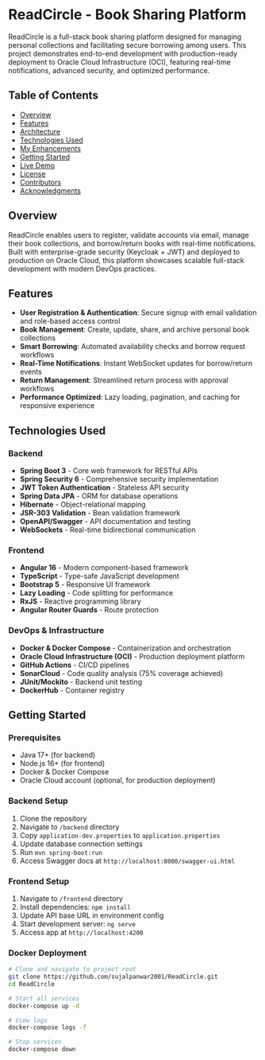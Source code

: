 # ReadCircle - Book Sharing Platform

ReadCircle is a full-stack book sharing platform designed for managing personal collections and facilitating secure borrowing among users. This project demonstrates end-to-end development with production-ready deployment to Oracle Cloud Infrastructure (OCI), featuring real-time notifications, advanced security, and optimized performance.

## Table of Contents
- [Overview](#overview)
- [Features](#features)
- [Architecture](#architecture)
- [Technologies Used](#technologies-used)
- [My Enhancements](#my-enhancements)
- [Getting Started](#getting-started)
- [Live Demo](#live-demo)
- [License](#license)
- [Contributors](#contributors)
- [Acknowledgments](#acknowledgments)

## Overview
ReadCircle enables users to register, validate accounts via email, manage their book collections, and borrow/return books with real-time notifications. Built with enterprise-grade security (Keycloak + JWT) and deployed to production on Oracle Cloud, this platform showcases scalable full-stack development with modern DevOps practices.

## Features
- **User Registration & Authentication**: Secure signup with email validation and role-based access control
- **Book Management**: Create, update, share, and archive personal book collections
- **Smart Borrowing**: Automated availability checks and borrow request workflows
- **Real-Time Notifications**: Instant WebSocket updates for borrow/return events
- **Return Management**: Streamlined return process with approval workflows
- **Performance Optimized**: Lazy loading, pagination, and caching for responsive experience


## Technologies Used

### Backend
- **Spring Boot 3** - Core web framework for RESTful APIs
- **Spring Security 6** - Comprehensive security implementation
- **JWT Token Authentication** - Stateless API security
- **Spring Data JPA** - ORM for database operations
- **Hibernate** - Object-relational mapping
- **JSR-303 Validation** - Bean validation framework
- **OpenAPI/Swagger** - API documentation and testing
- **WebSockets** - Real-time bidirectional communication

### Frontend
- **Angular 16** - Modern component-based framework
- **TypeScript** - Type-safe JavaScript development
- **Bootstrap 5** - Responsive UI framework
- **Lazy Loading** - Code splitting for performance
- **RxJS** - Reactive programming library
- **Angular Router Guards** - Route protection

### DevOps & Infrastructure
- **Docker & Docker Compose** - Containerization and orchestration
- **Oracle Cloud Infrastructure (OCI)** - Production deployment platform
- **GitHub Actions** - CI/CD pipelines
- **SonarCloud** - Code quality analysis (75% coverage achieved)
- **JUnit/Mockito** - Backend unit testing
- **DockerHub** - Container registry


## Getting Started

### Prerequisites
- Java 17+ (for backend)
- Node.js 16+ (for frontend)
- Docker & Docker Compose
- Oracle Cloud account (optional, for production deployment)

### Backend Setup
1. Clone the repository
2. Navigate to `/backend` directory
3. Copy `application-dev.properties` to `application.properties`
4. Update database connection settings
5. Run `mvn spring-boot:run`
6. Access Swagger docs at `http://localhost:8080/swagger-ui.html`

### Frontend Setup
1. Navigate to `/frontend` directory
2. Install dependencies: `npm install`
3. Update API base URL in environment config
4. Start development server: `ng serve`
5. Access app at `http://localhost:4200`

### Docker Deployment
```bash
# Clone and navigate to project root
git clone https://github.com/sujalpanwar2001/ReadCircle.git
cd ReadCircle

# Start all services
docker-compose up -d

# View logs
docker-compose logs -f

# Stop services
docker-compose down
